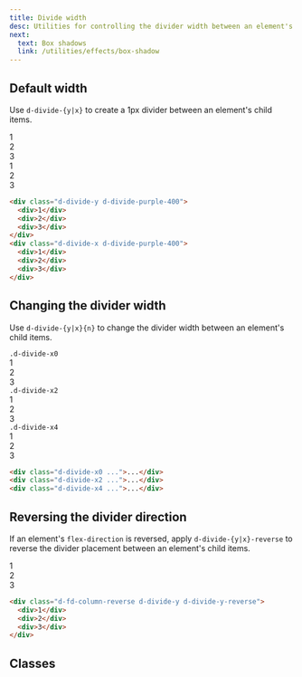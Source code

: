 ```yaml
---
title: Divide width
desc: Utilities for controlling the divider width between an element's child items.
next:
  text: Box shadows
  link: /utilities/effects/box-shadow
---
```


## Default width

Use `d-divide-{y|x}` to create a 1px divider between an element's child items.

<code-well-header class="d-fl-center d-fd-column d-p24 d-bgc-green-100 d-bgo50 d-w100p d-hmn102" custom>
  <div class="d-w100p d-d-flex d-fd-column d-divide-y d-divide-green-300">
    <div class="d-fl-center d-w100p d-h64 d-p16 d-fc-green-400 d-fs-300 d-fw-bold">1</div>
    <div class="d-fl-center d-w100p d-h64 d-p16 d-fc-green-400 d-fs-300 d-fw-bold">2</div>
    <div class="d-fl-center d-w100p d-h64 d-p16 d-fc-green-400 d-fs-300 d-fw-bold">3</div>
  </div>
  <div class="d-w100p d-fl-col3 d-divide-x d-divide-green-300">
    <div class="d-fl-center d-fl-grow1 d-h64 d-p16 d-fc-green-400 d-fs-300 d-fw-bold">1</div>
    <div class="d-fl-center d-fl-grow1 d-h64 d-p16 d-fc-green-400 d-fs-300 d-fw-bold">2</div>
    <div class="d-fl-center d-fl-grow1 d-h64 d-p16 d-fc-green-400 d-fs-300 d-fw-bold">3</div>
  </div>
</code-well-header>

```html
<div class="d-divide-y d-divide-purple-400">
  <div>1</div>
  <div>2</div>
  <div>3</div>
</div>
<div class="d-divide-x d-divide-purple-400">
  <div>1</div>
  <div>2</div>
  <div>3</div>
</div>
```

## Changing the divider width

Use `d-divide-{y|x}{n}` to change the divider width between an element's child items.

<code-well-header class="d-fl-center d-fd-column d-p24 d-bgc-purple-100 d-bgo50 d-w100p d-hmn102 d-stack8">
  <div class="d-w100p d-d-flex d-fd-column d-p8 d-bar8 d-bgc-purple-100">
    <code>.d-divide-x0</code>
    <div class="d-w100p d-fl-col3 d-divide-x0 d-divide-purple-400">
        <div class="d-fl-center d-fl-grow1 d-p16 d-fc-purple-500 d-fs-300 d-fw-bold">1</div>
        <div class="d-fl-center d-fl-grow1 d-p16 d-fc-purple-500 d-fs-300 d-fw-bold">2</div>
        <div class="d-fl-center d-fl-grow1 d-p16 d-fc-purple-500 d-fs-300 d-fw-bold">3</div>
    </div>
  </div>
  <div class="d-w100p d-d-flex d-fd-column d-p8 d-bar8 d-bgc-purple-100">
    <code>.d-divide-x2</code>
    <div class="d-w100p d-fl-col3 d-divide-x2 d-divide-purple-400">
        <div class="d-fl-center d-fl-grow1 d-p16 d-fc-purple-500 d-fs-300 d-fw-bold">1</div>
        <div class="d-fl-center d-fl-grow1 d-p16 d-fc-purple-500 d-fs-300 d-fw-bold">2</div>
        <div class="d-fl-center d-fl-grow1 d-p16 d-fc-purple-500 d-fs-300 d-fw-bold">3</div>
    </div>
  </div>
  <div class="d-w100p d-d-flex d-fd-column d-p8 d-bar8 d-bgc-purple-100">
    <code>.d-divide-x4</code>
    <div class="d-w100p d-fl-col3 d-divide-x4 d-divide-purple-400">
        <div class="d-fl-center d-fl-grow1 d-p16 d-fc-purple-500 d-fs-300 d-fw-bold">1</div>
        <div class="d-fl-center d-fl-grow1 d-p16 d-fc-purple-500 d-fs-300 d-fw-bold">2</div>
        <div class="d-fl-center d-fl-grow1 d-p16 d-fc-purple-500 d-fs-300 d-fw-bold">3</div>
    </div>
  </div>
</code-well-header>

```html
<div class="d-divide-x0 ...">...</div>
<div class="d-divide-x2 ...">...</div>
<div class="d-divide-x4 ...">...</div>
```

## Reversing the divider direction

If an element's `flex-direction` is reversed, apply `d-divide-{y|x}-reverse` to reverse the divider placement between an element's child items.

<code-well-header class="d-fl-center d-fd-column d-p24 d-bgc-magenta-100 d-bgo50 d-w100p d-hmn102" custom>
  <div class="d-w100p d-d-flex d-fd-column-reverse d-divide-y d-divide-y-reverse d-divide-magenta-200">
    <div class="d-fl-center d-p16 d-fc-magenta-400 d-fs-300 d-fw-bold">1</div>
    <div class="d-fl-center d-p16 d-fc-magenta-400 d-fs-300 d-fw-bold">2</div>
    <div class="d-fl-center d-p16 d-fc-magenta-400 d-fs-300 d-fw-bold">3</div>
  </div>
</code-well-header>

```html
<div class="d-fd-column-reverse d-divide-y d-divide-y-reverse">
  <div>1</div>
  <div>2</div>
  <div>3</div>
</div>
```

## Classes

<div class="d-h464 d-of-y-scroll d-bb d-bc-black-200">
  <utility-class-table>
    <template #content>
      <tbody v-for="d in ['y', 'x']">
        <tr v-for="i in ['default', '0', '2', '4']">
          <th scope="row" class="d-ff-mono d-fc-purple-400 d-fw-normal d-fs-100">
            d-divide-{{ d }}<span v-if="i !== 'default'" v-text="i"></span> > *+*
          </th>
          <td class="d-ff-mono d-fs-100">
            --divide-{{ d }}-reverse: 0;<br/>
            <span v-if="d === 'y'">
              border-top: calc(
                <span v-if="i === 'default'">1</span>
                <span v-else>{{ i }}</span>
                px *(1 - var(--divide-{{ d }}-reverse))
              ) solid !important;<br/>
              border-bottom: calc(
                <span v-if="i === 'default'">1</span>
                <span v-else>{{ i }}</span>
px* var(--divide-{{ d }}-reverse)
              ) solid !important;
            </span>
            <span v-else>
              border-right: calc(
                <span v-if="i === 'default'">1</span>
                <span v-else>{{ i }}</span>
                px *(1 - var(--divide-{{ d }}-reverse))
              ) solid !important;<br/>
              border-left: calc(
                <span v-if="i === 'default'">1</span>
                <span v-else>{{ i }}</span>
px* var(--divide-{{ d }}-reverse)
              ) solid !important;
            </span>
          </td>
        </tr>
      </tbody>
    </template>
  </utility-class-table>
</div>
